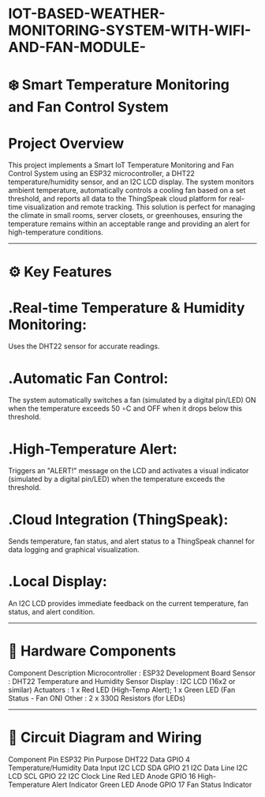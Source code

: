 # IOT-BASED-WEATHER-MONITORING-SYSTEM-WITH-WIFI-AND-FAN-MODULE-
 
# ❄️ Smart Temperature Monitoring and Fan Control System
# Project Overview
This project implements a Smart IoT Temperature Monitoring and Fan Control System using an ESP32 microcontroller, a DHT22 temperature/humidity sensor, and an I2C LCD display. The system monitors ambient temperature, automatically controls a cooling fan based on a set threshold, and reports all data to the ThingSpeak cloud platform for real-time visualization and remote tracking.
This solution is perfect for managing the climate in small rooms, server closets, or greenhouses, ensuring the temperature remains within an acceptable range and providing an alert for high-temperature conditions.

------------------------------------------------------------------------------------------------------------------------------------------------------------------------------
# ⚙️ Key Features
# .Real-time Temperature & Humidity Monitoring:
Uses the DHT22 sensor for accurate readings.
# .Automatic Fan Control: 
The system automatically switches a fan (simulated by a digital pin/LED) ON when the temperature exceeds 50 ∘C and OFF when it drops below this threshold.
# .High-Temperature Alert: 
Triggers an "ALERT!" message on the LCD and activates a visual indicator (simulated by a digital pin/LED) when the temperature exceeds the threshold.
# .Cloud Integration (ThingSpeak):
Sends temperature, fan status, and alert status to a ThingSpeak channel for data logging and graphical visualization.
# .Local Display:
An I2C LCD provides immediate feedback on the current temperature, fan status, and alert condition.

---------------------------------------------------------------------------------------------------------------------------------------------------------------------
# 🧱 Hardware Components
 Component	Description 
Microcontroller :	 ESP32 Development Board 
Sensor : DHT22 Temperature and Humidity Sensor 
Display :	I2C LCD (16x2 or similar) 
Actuators :	1 x Red LED (High-Temp Alert); 1 x Green LED (Fan Status - Fan ON) 
Other :	2 x 330Ω Resistors (for LEDs) 

-----------------------------------------------------------------------------------------------------------------------------------------------------------------------------------
# 🔌 Circuit Diagram and Wiring
Component Pin	ESP32 Pin	Purpose
DHT22 Data	GPIO 4	Temperature/Humidity Data Input
I2C LCD SDA	GPIO 21	I2C Data Line
I2C LCD SCL	GPIO 22	I2C Clock Line
Red LED Anode	GPIO 16	High-Temperature Alert Indicator
Green LED Anode	GPIO 17	Fan Status Indicator
